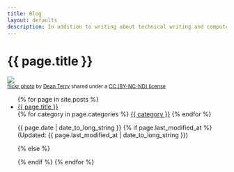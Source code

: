 ```yaml
---
title: Blog
layout: defaults
description: In addition to writing about technical writing and computer science research, I publish articles on many topics in the fields of software engineering, software testing, and data science. Find your favorite article and start reading!
---
```


# {{ page.title }}

<a title="Colored Pencils" href="https://flickr.com/photos/therefore/4101567511"><img class="img-responsive-tight" src="https://c1.staticflickr.com/3/2672/4101567511_e88d64015c_z.jpg" /></a><br /><small><a title="Colored Pencils" href="https://flickr.com/photos/therefore/4101567511">flickr photo</a> by <a href="https://flickr.com/people/therefore">Dean Terry</a> shared under a <a href="https://creativecommons.org/licenses/by-nc-nd/2.0/">CC (BY-NC-ND) license</a> </small>

<ul class="fa-ul">
{% for page in site.posts %}
  <li><i class="fa-li fa fa-edit fa-lg"></i><a class="major" href="{{site.baseurl}}{{ page.url | remove_first:'/'}}">{{ page.title }}</a></li>
  <i class="fa fa-tags" aria-hidden="true"></i>
  {% for category in page.categories %}
  <a class="tag" href="{{site.baseurl}}categories/#{{ category | slugify }}"> {{ category }}</a>
  {% endfor %}
  <p>
  {{ page.date | date_to_long_string }}
  {% if page.last_modified_at %}
  (Updated: {{ page.last_modified_at | date_to_long_string }})
  <p></p>
  {% else %}
  <p></p>
  {% endif %}
{% endfor %}
</ul>
